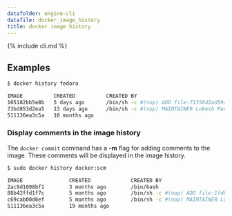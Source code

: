 ```yaml
---
datafolder: engine-cli
datafile: docker_image_history
title: docker image history
---
```


<!--
Sorry, but the contents of this page are automatically generated from
Docker's source code. If you want to suggest a change to the text that appears
here, you'll need to find the string by searching this repo:

https://www.github.com/docker/docker
-->

{% include cli.md %}

## Examples

```bash
$ docker history fedora

IMAGE          CREATED          CREATED BY                                      SIZE                COMMENT
105182bb5e8b   5 days ago       /bin/sh -c #(nop) ADD file:71356d2ad59aa3119d   372.7 MB
73bd853d2ea5   13 days ago      /bin/sh -c #(nop) MAINTAINER Lokesh Mandvekar   0 B
511136ea3c5a   10 months ago                                                    0 B                 Imported from -
```

### Display comments in the image history

The `docker commit` command has a **-m** flag for adding comments to the image. These comments will be displayed in the image history.

```bash
$ sudo docker history docker:scm

IMAGE               CREATED             CREATED BY                                      SIZE                COMMENT
2ac9d1098bf1        3 months ago        /bin/bash                                       241.4 MB            Added Apache to Fedora base image
88b42ffd1f7c        5 months ago        /bin/sh -c #(nop) ADD file:1fd8d7f9f6557cafc7   373.7 MB            
c69cab00d6ef        5 months ago        /bin/sh -c #(nop) MAINTAINER Lokesh Mandvekar   0 B                 
511136ea3c5a        19 months ago                                                       0 B                 Imported from -
```
